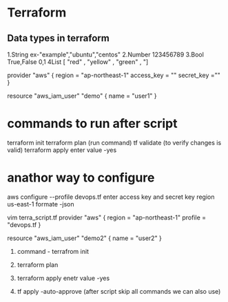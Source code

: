 # Terraform

## Data types in terraform
1.String ex-"example","ubuntu","centos"
2.Number 123456789
3.Bool True,False 0,1
4List [ "red" , "yellow" , "green" , "]


provider "aws" {
    region = "ap-northeast-1"
    access_key = ""
    secret_key =""
}

resource "aws_iam_user" "demo" {
    name = "user1"
}

# commands to run after script
terraform init
terraform plan (run command)
tf validate (to verify changes is valid)
terraform apply
enter value -yes

# anathor way to configure
aws configure --profile devops.tf
enter access key and secret key
region us-east-1
formate -json

vim terra_script.tf
provider "aws" {
    region = "ap-northeast-1"
    profile = "devops.tf
}

resource "aws_iam_user" "demo2" {
    name = "user2"
}

1) command - terrafrom init
2) terraform plan
2) terraform apply
enetr value -yes

5) tf apply -auto-approve (after script skip all commands we can also use)
